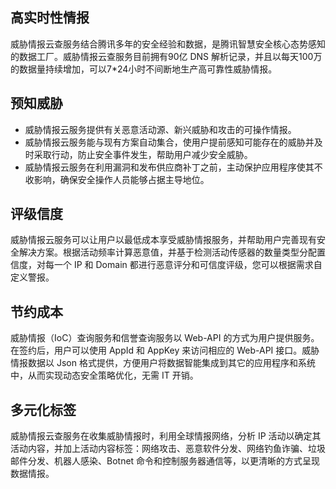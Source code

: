 ## 高实时性情报
威胁情报云查服务结合腾讯多年的安全经验和数据，是腾讯智慧安全核心态势感知的数据工厂。威胁情报云查服务目前拥有90亿 DNS 解析记录，并且以每天100万的数据量持续增加，可以7\*24小时不间断地生产高可靠性威胁情报。
## 预知威胁
- 威胁情报云服务提供有关恶意活动源、新兴威胁和攻击的可操作情报。
- 威胁情报云服务能与现有方案自动集合，使用户提前感知可能存在的威胁并及时采取行动，防止安全事件发生，帮助用户减少安全威胁。
- 威胁情报云服务在利用漏洞和发布供应商补丁之前，主动保护应用程序使其不收影响，确保安全操作人员能够占据主导地位。

## 评级信度
威胁情报云服务可以让用户以最低成本享受威胁情报服务，并帮助用户完善现有安全解决方案。根据活动频率计算恶意值，并基于检测活动传感器的数量类型分配置信度，对每一个 IP 和 Domain 都进行恶意评分和可信度评级，您可以根据需求自定义警报。

## 节约成本
威胁情报（IoC）查询服务和信誉查询服务以 Web-API 的方式为用户提供服务。在签约后，用户可以使用 AppId 和 AppKey 来访问相应的 Web-API 接口。威胁情报数据以 Json 格式提供，方便用户将数据智能集成到其它的应用程序和系统中，从而实现动态安全策略优化，无需 IT 开销。

## 多元化标签
威胁情报云查服务在收集威胁情报时，利用全球情报网络，分析 IP 活动以确定其活动内容，并加上活动内容标签：网络攻击、恶意软件分发、网络钓鱼诈骗、垃圾邮件分发、机器人感染、Botnet 命令和控制服务器通信等，以更清晰的方式呈现数据情报。
